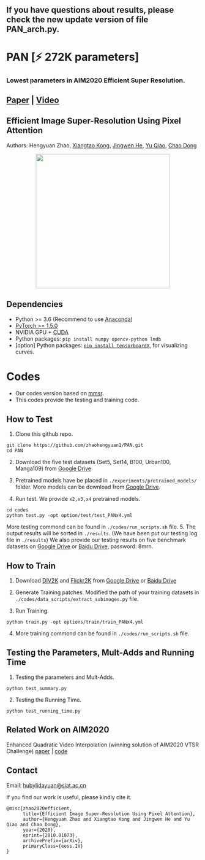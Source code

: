 ## If you have questions about results, please check the new update version of file PAN_arch.py.
# PAN [:zap: 272K parameters]
### Lowest parameters in AIM2020 Efficient Super Resolution.

## [Paper](https://arxiv.org/abs/2010.01073) | [Video](https://www.bilibili.com/video/BV1Qh411R7vZ/)
## Efficient Image Super-Resolution Using Pixel Attention 
Authors: Hengyuan Zhao, [Xiangtao Kong](https://github.com/Xiangtaokong), [Jingwen He](https://github.com/hejingwenhejingwen), [Yu Qiao](https://scholar.google.com/citations?user=gFtI-8QAAAAJ&hl=zh-CN), [Chao Dong](https://scholar.google.com.hk/citations?user=OSDCB0UAAAAJ&hl=zh-CN)


<p align="center">
  <img height="350" src="https://github.com/zhaohengyuan1/PAN/blob/master/show_figs/main.jpg">
</p>

## Dependencies

- Python >= 3.6 (Recommend to use [Anaconda](https://www.anaconda.com/download/#linux))
- [PyTorch >= 1.5.0](https://pytorch.org/)
- NVIDIA GPU + [CUDA](https://developer.nvidia.com/cuda-downloads)
- Python packages: `pip install numpy opencv-python lmdb`
- [option] Python packages: [`pip install tensorboardX`](https://github.com/lanpa/tensorboardX), for visualizing curves.

# Codes 
- Our codes version based on [mmsr](https://github.com/open-mmlab/mmsr). 
- This codes provide the testing and training code.


  
## How to Test
1. Clone this github repo. 
```
git clone https://github.com/zhaohengyuan1/PAN.git
cd PAN
```
2. Download the five test datasets (Set5, Set14, B100, Urban100, Manga109) from [Google Drive](https://drive.google.com/drive/folders/1lsoyAjsUEyp7gm1t6vZI9j7jr9YzKzcF?usp=sharing) 

3. Pretrained models have be placed in `./experiments/pretrained_models/` folder. More models can be download from [Google Drive](https://drive.google.com/drive/folders/1_zZqTvvAb_ad4T4-uiIGF9CkNiPrBXGr?usp=sharing).

4. Run test. We provide `x2,x3,x4` pretrained models.
```
cd codes
python test.py -opt option/test/test_PANx4.yml
```
More testing commond can be found in `./codes/run_scripts.sh` file.
5. The output results will be sorted in `./results`. (We have been put our testing log file in `./results`) We also provide our testing results on five benchmark datasets on [Google Drive](https://drive.google.com/drive/folders/1F6unBkp6L1oJb_gOgSHYM5ZZbyLImDPH?usp=sharing) or [Baidu Drive](https://pan.baidu.com/s/1zo7-dTZUWEXGFu6mfuohnA), password: 8mrn.

## How to Train

1. Download [DIV2K](https://data.vision.ee.ethz.ch/cvl/DIV2K/) and [Flickr2K](https://github.com/LimBee/NTIRE2017) from [Google Drive](https://drive.google.com/drive/folders/1B-uaxvV9qeuQ-t7MFiN1oEdA6dKnj2vW?usp=sharing) or [Baidu Drive](https://pan.baidu.com/s/1CFIML6KfQVYGZSNFrhMXmA)

2. Generate Training patches. Modified the path of your training datasets in `./codes/data_scripts/extract_subimages.py` file.

3. Run Training.

```
python train.py -opt options/train/train_PANx4.yml
```
4. More training commond can be found in `./codes/run_scripts.sh` file.

## Testing the Parameters, Mult-Adds and Running Time

1. Testing the parameters and Mult-Adds.
```
python test_summary.py
```

2. Testing the Running Time.

```
python test_running_time.py
```

## Related Work on AIM2020
Enhanced Quadratic Video Interpolation (winning solution of AIM2020 VTSR Challenge)
[paper](https://arxiv.org/pdf/2009.04642.pdf) | [code](https://github.com/lyh-18/EQVI)

## Contact
Email: hubylidayuan@siat.ac.cn

If you find our work is useful, please kindly cite it.
```
@misc{zhao2020efficient,
      title={Efficient Image Super-Resolution Using Pixel Attention}, 
      author={Hengyuan Zhao and Xiangtao Kong and Jingwen He and Yu Qiao and Chao Dong},
      year={2020},
      eprint={2010.01073},
      archivePrefix={arXiv},
      primaryClass={eess.IV}
}
```
